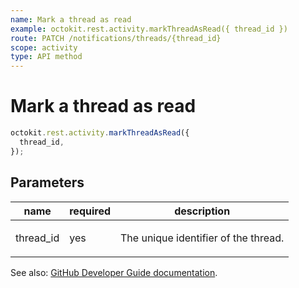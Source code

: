 ```yaml
---
name: Mark a thread as read
example: octokit.rest.activity.markThreadAsRead({ thread_id })
route: PATCH /notifications/threads/{thread_id}
scope: activity
type: API method
---
```


# Mark a thread as read

```js
octokit.rest.activity.markThreadAsRead({
  thread_id,
});
```

## Parameters

<table>
  <thead>
    <tr>
      <th>name</th>
      <th>required</th>
      <th>description</th>
    </tr>
  </thead>
  <tbody>
    <tr><td>thread_id</td><td>yes</td><td>

The unique identifier of the thread.

</td></tr>
  </tbody>
</table>

See also: [GitHub Developer Guide documentation](https://docs.github.com/rest/reference/activity#mark-a-thread-as-read).
